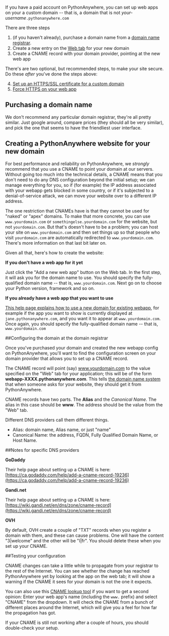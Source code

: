 <!--
.. title: Setting up a custom domain on PythonAnywhere
.. slug: CustomDomains
.. date: 2015-05-13 14:35:28 UTC+01:00
.. tags:
.. category:
.. link:
.. description:
.. type: text
-->


If you have a paid account on PythonAnywhere, you can set up web apps on your
a custom domain -- that is, a domain that is not *your-username*`.pythonanywhere.com`

There are three steps

  1. (if you haven't already), purchase a domain name from a [domain name registrar](https://en.wikipedia.org/wiki/Domain_name_registrar).
  1. Create a new entry on the [Web tab](https://www.pythonanywhere.com/web_app_setup) for your new domain
  1. Create a CNAME record with your domain provider, pointing at the new web app

There's are two optional, but recommended steps, to make your site secure.  Do
these *after* you've done the steps above:

  4. [Set up an HTTPS/SSL certificate for a custom domain](/pages/HTTPSSetup)
  5. [Force HTTPS on your web app](/pages/ForcingHTTPS)


## Purchasing a domain name


We don't recommend any particular domain registrar, they're all pretty similar.
Just google around, compare prices (they should all be very similar), and pick
the one that seems to have the friendliest user interface.


## Creating a PythonAnywhere website for your new domain

For best performance and reliability on PythonAnywhere, we *strongly* recommend
that you use a CNAME to point your domain at our servers.  Without
going too much into the technical details, a CNAME means that you don't need
to do any DNS configuration beyond the initial setup; we can manage everything
for you, so if (for example) the IP address associated with your webapp gets
blocked in some country, or if it's subjected to a denial-of-service attack,
we can move your website over to a different IP address.

The one restriction that CNAMEs have is that they cannot be used for "naked" or "apex"
domains.  To make that more concrete, you can use `www.yourdomain.com` or
`somethingelse.yourdomain.com` for the website, but not `yourdomain.com`.
But that's doesn't have to be a problem; you can host your site on `www.yourdomain.com`
and then set things up so that people who visit `yourdomain.com` are automatically
redirected to `www.yourdomain.com`.  There's more information on that last bit later on.

Given all that, here's how to create the website:

**If you don't have a web app for it yet**

Just click the "Add a new web app" button on the Web tab.  In the first step,
it will ask you for the domain name to use.  You should specify the
fully-qualified domain name -- that is, `www.yourdomain.com`.  Next go on to
choose your Python version, framework and so on.


**If you already have a web app that you want to use**

[This help page explains how to use a new domain for existing webapp](https://help.pythonanywhere.com/pages/UsingANewDomainForExistingWebApp),
for example if the app you want to show is currently displayed at
`jane.pythonanywhere.com`, and you want it to appear at `www.yourdomain.com`.
Once again, you should specify the
fully-qualified domain name -- that is, `www.yourdomain.com`


##Configuring the domain at the domain registrar

Once you've purchased your domain and created the new webapp config on
PythonAnywhere, you'll want to find the configuration screen on your domain
provider that allows you to set up a CNAME record.

The CNAME record will point (say) www.yourdomain.com to the value specified on
the "Web" tab for your application; this will be of the form
**webapp-XXXX.pythonanywhere.com**.
This tells [the domain name system](//en.wikipedia.org/wiki/Domain_Name_System)
that when someone asks for your website, they should get it from PythonAnywhere.

CNAME records have two parts. The **Alias** and the *Canonical Name*. The alias
in this case should be **www**. The address should be the value from the "Web"
tab.

Different DNS providers call them different things.

  * Alias: domain name, Alias name, or just "name"
  * Canonical Name: the address, FQDN, Fully Qualified Domain Name, or Host Name.


##Notes for specific DNS providers

**GoDaddy**

Their help page about setting up a CNAME is here:
[https://ca.godaddy.com/help/add-a-cname-record-19236](https://ca.godaddy.com/help/add-a-cname-record-19236)

**Gandi.net**

Their help page about setting up a CNAME is here:
[https://wiki.gandi.net/en/dns/zone/cname-record](https://wiki.gandi.net/en/dns/zone/cname-record)

**OVH**

By default, OVH create a couple of "TXT" records when you register a domain with
them, and these can cause problems.   One will have the content "3|welcome" and
the other will be "I|fr".   You should delete these when you set up your
CNAME.


##Testing your configuration

CNAME changes can take a little while to propagate from your registrar to the
rest of the Internet. You can see whether the change has reached PythonAnywhere
yet by looking at the app on the web tab; it will show a warning if the CNAME it
sees for your domain is not the one it expects.

You can also use this [CNAME lookup tool](https://www.whatsmydns.net/) if you
want to get a second opinion: Enter your web app's name (including the `www.`
prefix) and select "CNAME" from the dropdown. It will check the CNAME from a
bunch of different places around the Internet, which will give you a feel for
how far the propagation has got.

If your CNAME is still not working after a couple of hours, you should
double-check your setup.

